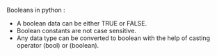 Booleans in python :

* A boolean data can be either TRUE or FALSE.
* Boolean constants are not case sensitive.
* Any data type can be converted to boolean with the help of casting operator (bool) or (boolean).
